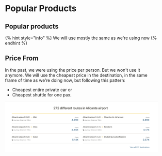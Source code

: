 # Popular Products

## Popular products

{% hint style="info" %}
We will use mostly the same as we're using now
{% endhint %}

## Price From

In the past, we were using the price per person. But we won't use it anymore. We will use the cheapest price in the destination, in the same frame of time as we're doing now, but following this pattern:

* Cheapest entire private car or
* Cheapest shuttle for one pax.

![Popular Products](../.gitbook/assets/popularproducts.png)

